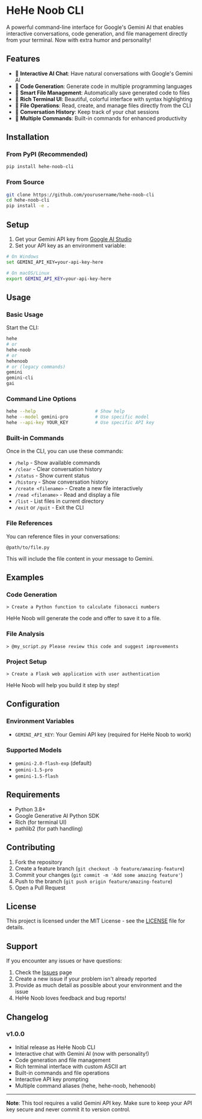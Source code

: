 # HeHe Noob CLI

A powerful command-line interface for Google's Gemini AI that enables interactive conversations, code generation, and file management directly from your terminal. Now with extra humor and personality!

## Features

- 🤖 **Interactive AI Chat**: Have natural conversations with Google's Gemini AI
- 📝 **Code Generation**: Generate code in multiple programming languages
- 💾 **Smart File Management**: Automatically save generated code to files
- 🎨 **Rich Terminal UI**: Beautiful, colorful interface with syntax highlighting
- 📁 **File Operations**: Read, create, and manage files directly from the CLI
- 💬 **Conversation History**: Keep track of your chat sessions
- 🔧 **Multiple Commands**: Built-in commands for enhanced productivity

## Installation

### From PyPI (Recommended)

```bash
pip install hehe-noob-cli
```

### From Source

```bash
git clone https://github.com/yourusername/hehe-noob-cli
cd hehe-noob-cli
pip install -e .
```

## Setup

1. Get your Gemini API key from [Google AI Studio](https://makersuite.google.com/app/apikey)
2. Set your API key as an environment variable:

```bash
# On Windows
set GEMINI_API_KEY=your-api-key-here

# On macOS/Linux
export GEMINI_API_KEY=your-api-key-here
```

## Usage

### Basic Usage

Start the CLI:

```bash
hehe
# or
hehe-noob
# or
hehenoob
# or (legacy commands)
gemini
gemini-cli
gai
```

### Command Line Options

```bash
hehe --help                      # Show help
hehe --model gemini-pro          # Use specific model
hehe --api-key YOUR_KEY          # Use specific API key
```

### Built-in Commands

Once in the CLI, you can use these commands:

- `/help` - Show available commands
- `/clear` - Clear conversation history
- `/status` - Show current status
- `/history` - Show conversation history
- `/create <filename>` - Create a new file interactively
- `/read <filename>` - Read and display a file
- `/list` - List files in current directory
- `/exit` or `/quit` - Exit the CLI

### File References

You can reference files in your conversations:

```
@path/to/file.py
```

This will include the file content in your message to Gemini.

## Examples

### Code Generation

```
> Create a Python function to calculate fibonacci numbers
```

HeHe Noob will generate the code and offer to save it to a file.

### File Analysis

```
> @my_script.py Please review this code and suggest improvements
```

### Project Setup

```
> Create a Flask web application with user authentication
```

HeHe Noob will help you build it step by step!

## Configuration

### Environment Variables

- `GEMINI_API_KEY`: Your Gemini API key (required for HeHe Noob to work)

### Supported Models

- `gemini-2.0-flash-exp` (default)
- `gemini-1.5-pro`
- `gemini-1.5-flash`

## Requirements

- Python 3.8+
- Google Generative AI Python SDK
- Rich (for terminal UI)
- pathlib2 (for path handling)

## Contributing

1. Fork the repository
2. Create a feature branch (`git checkout -b feature/amazing-feature`)
3. Commit your changes (`git commit -m 'Add some amazing feature'`)
4. Push to the branch (`git push origin feature/amazing-feature`)
5. Open a Pull Request

## License

This project is licensed under the MIT License - see the [LICENSE](LICENSE) file for details.

## Support

If you encounter any issues or have questions:

1. Check the [Issues](https://github.com/yourusername/hehe-noob-cli/issues) page
2. Create a new issue if your problem isn't already reported
3. Provide as much detail as possible about your environment and the issue
4. HeHe Noob loves feedback and bug reports!

## Changelog

### v1.0.0
- Initial release as HeHe Noob CLI
- Interactive chat with Gemini AI (now with personality!)
- Code generation and file management
- Rich terminal interface with custom ASCII art
- Built-in commands and file operations
- Interactive API key prompting
- Multiple command aliases (hehe, hehe-noob, hehenoob)

---

**Note**: This tool requires a valid Gemini API key. Make sure to keep your API key secure and never commit it to version control.